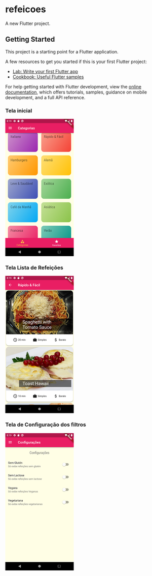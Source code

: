 # refeicoes

A new Flutter project.

## Getting Started

This project is a starting point for a Flutter application.

A few resources to get you started if this is your first Flutter project:

- [Lab: Write your first Flutter app](https://docs.flutter.dev/get-started/codelab)
- [Cookbook: Useful Flutter samples](https://docs.flutter.dev/cookbook)

For help getting started with Flutter development, view the
[online documentation](https://docs.flutter.dev/), which offers tutorials,
samples, guidance on mobile development, and a full API reference.

### Tela inicial

![Expenses Manager](./Screenshot_1.png)

### Tela Lista de Refeições

![Expenses Manager](./Screenshot_2.png)

### Tela de Configuração dos filtros

![Expenses Manager](./Screenshot_3.png)
